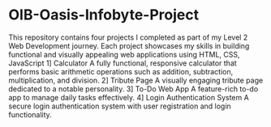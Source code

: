 # OIB-Oasis-Infobyte-Project

This repository contains four projects I completed as part of my Level 2 Web Development journey. Each project showcases my skills in building functional and visually appealing web applications using HTML, CSS, JavaScript
1] Calculator
A fully functional, responsive calculator that performs basic arithmetic operations such as addition, subtraction, multiplication, and division.
2] Tribute Page
A visually engaging tribute page dedicated to a notable personality.
3]  To-Do Web App
A feature-rich to-do app to manage daily tasks effectively.
4] Login Authentication System
A secure login authentication system with user registration and login functionality.
